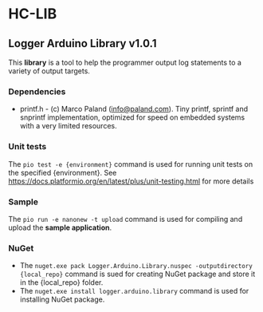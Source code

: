 # HC-LIB
## Logger Arduino Library v1.0.1
This __library__ is a tool to help the programmer output log statements to a variety of output targets. 

### Dependencies
* printf.h - (c) Marco Paland (info@paland.com). Tiny printf, sprintf and snprintf implementation, optimized for speed on embedded systems with a very limited resources.

### Unit tests
The `pio test -e {environment}` command is used for running unit tests on the specified {environment}. See https://docs.platformio.org/en/latest/plus/unit-testing.html for more details

### Sample
The `pio run -e nanonew -t upload` command is used for compiling and upload the __sample application__.

### NuGet
* The `nuget.exe pack Logger.Arduino.Library.nuspec -outputdirectory {local_repo}` command is sued for creating NuGet package and store it in the {local_repo} folder.
* The `nuget.exe install logger.arduino.library` command is used for installing NuGet package.
